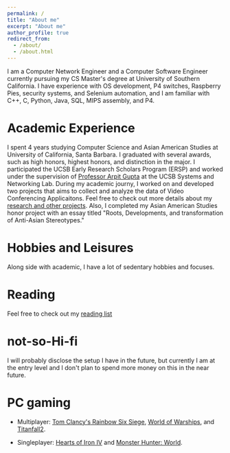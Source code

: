 ```yaml
---
permalink: /
title: "About me"
excerpt: "About me"
author_profile: true
redirect_from: 
  - /about/
  - /about.html
---
```


I am a Computer Network Engineer and a Computer Software Engineer currently pursuing my CS Master's degree at University of Southern California. I have experience with OS development, P4 switches, Raspberry Pies, security systems, and Selenium automation, and I am familiar with C++, C, Python, Java, SQL, MIPS assembly, and P4.

Academic Experience
======
I spent 4 years studying Computer Science and Asian American Studies at University of California, Santa Barbara. I graduated with several awards, such as high honors, highest honors, and distinction in the major. I participated the UCSB Early Research Scholars Program (ERSP) and worked under the supervision of [Professor Arpit Gupta](https://sites.cs.ucsb.edu/~arpitgupta/) at the UCSB Systems and Networking Lab. During my academic journy, I worked on and developed two projects that aims to collect and analyze the data of Video Conferencing Applicaitons. Feel free to check out more details about my [research and other projects](https://samliangsk.github.io/projects/). Also, I completed my Asian American Studies honor project with an essay titled "Roots, Developments, and transformation of Anti-Asian Stereotypes."

Hobbies and Leisures
======
Along side with academic, I have a lot of sedentary hobbies and focuses.

# Reading

Feel free to check out my [reading list](https://samliangsk.github.io/readings/)

# not-so-Hi-fi

I will probably disclose the setup I have in the future, but currently I am at the entry level and I don't plan to spend more money on this in the near future.

# PC gaming

* Multiplayer: [Tom Clancy's Rainbow Six Siege](https://www.ubisoft.com/en-us/game/rainbow-six/siege), [World of Warships](https://worldofwarships.com), and [Titanfall2](https://www.ea.com/games/titanfall/titanfall-2).

* Singleplayer: [Hearts of Iron IV](https://www.paradoxinteractive.com/games/hearts-of-iron-iv/about) and [Monster Hunter: World](https://www.monsterhunter.com/world/pc/us/).
